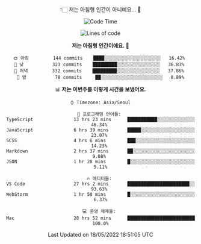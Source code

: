<div align='center'>
 
👇🏻 저는 아침형 인간이 아니예요... 🙊
 
<!--START_SECTION:waka-->
![Code Time](http://img.shields.io/badge/Code%20Time-1%2C479%20hrs%207%20mins-blue)

![Lines of code](https://img.shields.io/badge/%EC%A0%80%EB%8A%94%20%EC%97%AC%ED%83%9C%EA%B9%8C%EC%A7%80%20-213%20Thousand%20%EC%A4%84%EC%9D%98%20%EC%BD%94%EB%93%9C%EB%A5%BC%20%EC%9E%91%EC%84%B1%ED%96%88%EC%96%B4%EC%9A%94.-blue)

**저는 아침형 인간이에요. 🐤** 

```text
🌞 아침         144 commits    ████░░░░░░░░░░░░░░░░░░░░░   16.42% 
🌆 낮　         323 commits    █████████░░░░░░░░░░░░░░░░   36.83% 
🌃 저녁         332 commits    █████████░░░░░░░░░░░░░░░░   37.86% 
🌙 밤　         78 commits     ██░░░░░░░░░░░░░░░░░░░░░░░   8.89%

```


📊 **저는 이번주를 이렇게 시간을 보냈어요.** 

```text
⌚︎ Timezone: Asia/Seoul

💬 프로그래밍 언어들: 
TypeScript               13 hrs 23 mins      ███████████░░░░░░░░░░░░░░   46.34% 
JavaScript               6 hrs 39 mins       █████░░░░░░░░░░░░░░░░░░░░   23.07% 
SCSS                     4 hrs 6 mins        ███░░░░░░░░░░░░░░░░░░░░░░   14.23% 
Markdown                 2 hrs 37 mins       ██░░░░░░░░░░░░░░░░░░░░░░░   9.08% 
JSON                     1 hr 28 mins        █░░░░░░░░░░░░░░░░░░░░░░░░   5.11%

🔥 에디터들: 
VS Code                  27 hrs 2 mins       ███████████████████████░░   93.63% 
WebStorm                 1 hr 50 mins        █░░░░░░░░░░░░░░░░░░░░░░░░   6.37%

💻 운영 체제들: 
Mac                      28 hrs 52 mins      █████████████████████████   100.0%

```


 Last Updated on 18/05/2022 18:51:05 UTC
<!--END_SECTION:waka-->
 </div>
<!---
Emewjin/Emewjin is a ✨ special ✨ repository because its `README.md` (this file) appears on your GitHub profile.
You can click the Preview link to take a look at your changes.
--->
